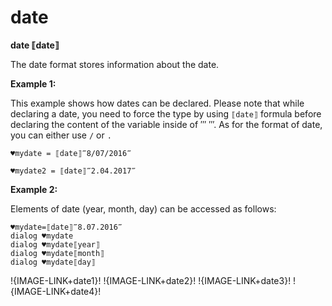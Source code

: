 # date

**date ⟦date⟧**

The date format stores information about the date.

**Example 1:**

This example shows how dates can be declared. Please note that while declaring a date, you need to force the type by using `⟦date⟧` formula before declaring the content of the variable inside of ‴ ‴.
As for the format of date, you can either use `/` or `.`

```G1ANT
♥mydate = ⟦date⟧‴8/07/2016‴

```

```G1ANT
♥mydate2 = ⟦date⟧‴2.04.2017‴

```


**Example 2:**

Elements of date (year, month, day) can be accessed as follows:

```G1ANT
♥mydate=⟦date⟧‴8.07.2016‴
dialog ♥mydate
dialog ♥mydate⟦year⟧
dialog ♥mydate⟦month⟧
dialog ♥mydate⟦day⟧

```

!{IMAGE-LINK+date1}!   !{IMAGE-LINK+date2}!   !{IMAGE-LINK+date3}!   !{IMAGE-LINK+date4}!
